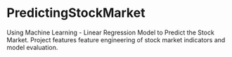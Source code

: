 # PredictingStockMarket
Using Machine Learning - Linear Regression Model to Predict the Stock Market. Project features feature engineering of stock market indicators and model evaluation.
